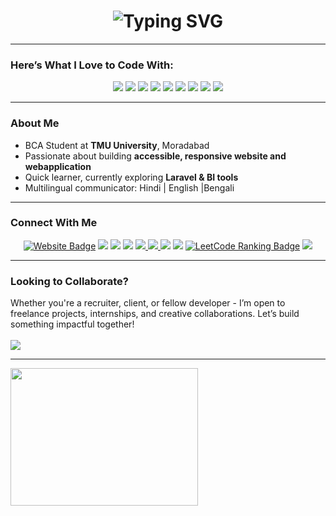<h1 align="center"> <img src="https://readme-typing-svg.demolab.com?font=Poppins&weight=600&size=25&pause=1000&background=CDFF4000&width=435&lines=Hey%F0%9F%91%8B+I'm+Pankaj+Kumar+Das+;BCA+student+at+Teerthanker+Mahaveer+University;Full-stack+Developer+;Let's+build+something+awesome" alt="Typing SVG" /></h1>





---

### Here’s What I Love to Code With:

<p align="center">
  <img src="https://img.shields.io/badge/HTML5-E34F26?style=for-the-badge&logo=html5&logoColor=white" />
  <img src="https://img.shields.io/badge/CSS3-1572B6?style=for-the-badge&logo=css3&logoColor=white" />
  <img src="https://img.shields.io/badge/JavaScript-F7DF1E?style=for-the-badge&logo=javascript&logoColor=black" />
  <img src="https://img.shields.io/badge/Bootstrap-7952B3?style=for-the-badge&logo=bootstrap&logoColor=white" />
  <img src="https://img.shields.io/badge/PHP-777BB4?style=for-the-badge&logo=php&logoColor=white" />
  <img src="https://img.shields.io/badge/MySQL-4479A1?style=for-the-badge&logo=mysql&logoColor=white" />
  <img src="https://img.shields.io/badge/C-00599C?style=for-the-badge&logo=c&logoColor=white" />
  <img src="https://img.shields.io/badge/C++-00599C?style=for-the-badge&logo=c%2B%2B&logoColor=white" />
  <img src="https://img.shields.io/badge/XML-FF6600?style=for-the-badge&logo=xml&logoColor=white" />
 
</p>



---

### About Me

- BCA Student at **TMU University**, Moradabad  
- Passionate about building **accessible, responsive website and webapplication**  
- Quick learner, currently exploring **Laravel & BI tools**  
- Multilingual communicator: Hindi | English |Bengali 
<!-- Founder of [CampusXchange](https://github.com/CampusXchange) — a hub for education & tech services -->

---

### Connect With Me

<p align="center">
  <a href="https://pankajportfolio.free.nf/"><img src="https://img.shields.io/badge/Portfolio-0073e6?style=for-the-badge&logo=google-chrome&logoColor=white" alt="Website Badge" /></a>
  <a href="mailto:pankajkumardas8678@gmail.com"><img src="https://img.shields.io/badge/Email-D14836?style=for-the-badge&logo=gmail&logoColor=white" /></a>
  <a href="https://www.instagram.com/pankajdas_0025/"><img src="https://img.shields.io/badge/Instagram-E4405F?style=for-the-badge&logo=instagram&logoColor=white" /></a>
  <a href="https://x.com/Pankajdas_0025"><img src="https://img.shields.io/badge/Twitter-1DA1F2?style=for-the-badge&logo=twitter&logoColor=white" /></a>
  <a href="https://www.linkedin.com/in/pankaj-kumar-das-134603297"><img src="https://img.shields.io/badge/LinkedIn-0077B5?style=for-the-badge&logo=linkedin&logoColor=white" /> </a>
  <a href="https://www.facebook.com/profile.php?id=100066526389871"><img src="https://img.shields.io/badge/Facebook-1877F2?style=for-the-badge&logo=facebook&logoColor=white" /> </a>
  <a href="https://github.com/Pankajdas0025"><img src="https://img.shields.io/badge/GitHub-181717?style=for-the-badge&logo=github&logoColor=white" /></a>
  <a href="https://www.hackerrank.com/profile/pankajkumardas81"><img src="https://img.shields.io/badge/HackerRank-2EC866?style=for-the-badge&logo=hackerrank&logoColor=white" /></a>
  <a href="https://leetcode.com/u/PANKAJDAS0025/" target="_blank"><img src="https://badges.peiyuan.ch/leetcode/pankajdas0025/ranking?logo=leetcode&label=LeetCode&style=for-the-badge&color=orange" alt="LeetCode Ranking Badge" /></a>
<a href="https://buymeacoffee.com/pankajkuma7" target="_blank"> <img src="https://img.shields.io/badge/Buy%20Me%20a%20Coffee-FFDD00?style=for-the-badge&logo=buy-me-a-coffee&logoColor=black" /></a>

 
</p>

---

### Looking to Collaborate?

 Whether you're a recruiter, client, or fellow developer - I’m open to freelance projects, internships, and creative collaborations. Let’s build something impactful together!
<br>
<br>
<a href="https://wa.me/9155726625?text=Hi%20Pankaj%2C%20I%20visited%20your%20GitHub%20profile%20and%20would%20love%20to%20connect!" target="_blank"> <img src="https://img.shields.io/badge/WhatsApp-25D366?style=for-the-badge&logo=whatsapp&logoColor=black" /></a>


---

<img src="https://github-readme-stats.vercel.app/api?username=Pankajdas0025&show_icons=true&theme=radical" height="220" width="300" />



